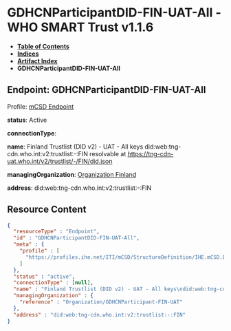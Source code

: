 # GDHCNParticipantDID-FIN-UAT-All - WHO SMART Trust v1.1.6

* [**Table of Contents**](toc.md)
* [**Indices**](indices.md)
* [**Artifact Index**](artifacts.md)
* **GDHCNParticipantDID-FIN-UAT-All**

## Endpoint: GDHCNParticipantDID-FIN-UAT-All

Profile: [mCSD Endpoint](https://profiles.ihe.net/ITI/mCSD/4.0.0/StructureDefinition-IHE.mCSD.Endpoint.html)

**status**: Active

**connectionType**: 

**name**: Finland Trustlist (DID v2) - UAT - All keys did:web:tng-cdn.who.int:v2:trustlist:-:FIN resolvable at https://tng-cdn-uat.who.int/v2/trustlist/-/FIN/did.json

**managingOrganization**: [Organization Finland](Organization-GDHCNParticipant-FIN-UAT.md)

**address**: did:web:tng-cdn.who.int:v2:trustlist:-:FIN



## Resource Content

```json
{
  "resourceType" : "Endpoint",
  "id" : "GDHCNParticipantDID-FIN-UAT-All",
  "meta" : {
    "profile" : [
      "https://profiles.ihe.net/ITI/mCSD/StructureDefinition/IHE.mCSD.Endpoint"
    ]
  },
  "status" : "active",
  "connectionType" : [null],
  "name" : "Finland Trustlist (DID v2) - UAT - All keys\ndid:web:tng-cdn.who.int:v2:trustlist:-:FIN\nresolvable at https://tng-cdn-uat.who.int/v2/trustlist/-/FIN/did.json",
  "managingOrganization" : {
    "reference" : "Organization/GDHCNParticipant-FIN-UAT"
  },
  "address" : "did:web:tng-cdn.who.int:v2:trustlist:-:FIN"
}

```
